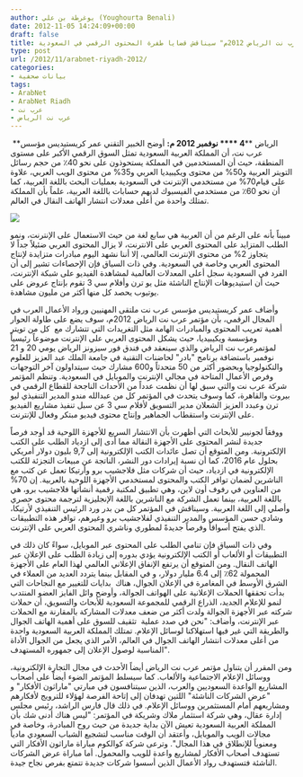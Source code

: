 ```yaml
---
author: يوغرطة بن علي (Youghourta Benali)
date: 2012-11-05 14:24:09+00:00
draft: false
title: مؤتمر "عرب نت الرياض 2012م" سيناقش قضايا طفرة المحتوى الرقمي في السعودية
type: post
url: /2012/11/arabnet-riyadh-2012/
categories:
- بيانات صحفية
tags:
- ArabNet
- ArabNet Riadh
- عرب نت
- عرب نت الرياض
---
```


 **الرياض ****4 **** نوفمبر 2012 م:** أوضح الخبير التقني عمر كريستيديس مؤسس عرب نت، أن المملكة العربية السعودية تمثل السوق الرقمي الأكبر على مستوى المنطقة، حيث أن المستخدمين في المملكة يستحوذون على نحو 40٪ من حجم رسائل التويتر العربية و50% من محتوى ويكيبيديا العربي و35% من محتوى الويب العربي، علاوة على قيام70% من مستخدمي الإنترنت في السعودية بعمليات البحث باللغة العربية، كما أن نحو 60٪ من مستخدمي الفيسبوك لديهم حسابات باللغة العربية، علماً بأن المملكة تمتلك واحدة من أعلى معدلات انتشار الهاتف النقال في العالم.




[![](https://www.it-scoop.com/wp-content/uploads/2012/11/arabnet-riyadh-2012.png)
](https://www.it-scoop.com/wp-content/uploads/2012/11/arabnet-riyadh-2012.png)




مبيناً بأنه على الرغم من أن العربية هي سابع لغة من حيث الاستعمال على الإنترنت، ونمو الطلب المتزايد على المحتوى العربي على الانترنت، لا يزال المحتوى العربي ضئيلاً جداً لا يتجاوز 2% من محتوى الإنترنت العالمي، إلا أننا نشهد اليوم مبادرات متزايدة لإنتاج المحتوى العربي وخاصة في السعودية. وفي ذات السياق فإن الإحصاءات تشير إلى أن الفرد في السعودية سجل أعلى المعدلات العالمية لمشاهدة الفيديو على شبكة الإنترنت، حيث أن استيديوهات الإنتاج الناشئة مثل يو ترن وأفلام سي 3 تقوم بإنتاج عروض على يوتيوب يحصد كل منها أكثر من مليون مشاهدة.




وأضاف عمر كريستيديس مؤسس عرب نت ملتقى المهنيين ورواد الأعمال العرب في المجال الرقمي، بأن مؤتمر عرب نت الرياض 2012م، سوف يضع على طاولة الحوار أهمية تعريب المحتوى والمبادرات الهامة مثل التغريدات التي تتشارك مع  كل من تويتر ومؤسسة ويكيبيديا، حيث يشكل المحتوى العربي على الإنترنت موضوعاً رئيسياً لمؤتمرعرب نت الرياض والذي سينعقد في فندق فور سيزونز الرياض يومي 20 و 21 نوفمبر باستضافة برنامج "بادر" لحاضنات التقنية في جامعة الملك عبد العزيز للعلوم والتكنولوجيا وبحضور أكثر من 50 متحدثاً و600 مشارك حيث سيتداولون آخر التوجهات وفرص الأعمال المتاحة في مجالي الإنترنت والموبايل في السعودية. وتنظم المؤتمر شركة عرب نت والتي سبق لها أن نظمت عدداً من الأحداث الناجحة للقطاع الرقمي في بيروت والقاهرة، كما وسوف يتحدث في المؤتمر كل من عبدالله مندو المدير التنفيذي ليو ترن وعبدد العزيز الشعلان مدير التسويق لأفلام سي 3 عن سبل تنفيذ مشاريع الفيديو على الإنترنت واستقطاب الجماهير وإنتاج محتوى فيديو مبتكر وفعال للإنترنت.




ووفقاً لجونيبر للأبحاث التي أظهرت بأن الانتشار السريع للأجهزة اللوحية قد أوجد فرصاً جديدة لنشر المحتوى على الأجهزة النقالة مما أدى إلى ازدياد الطلب على الكتب الإلكترونية. ومن المتوقع أن تصل عائدات الكتب الإلكترونية إلى 9,7 بليون دولار أمريكي بحلول عام 2016، كما أن نسبة إيرادات دور النشر، الناتجة عن مبيعات التجزئة للكتب الإلكترونية في ازدياد، حيث أن شركات مثل فلاجشيب برو وأرتيكا تعمل عن كثب مع الناشرين لضمان توافر الكتب والمحتوى لمستخدمي الأجهزة اللوحية بالعربية. إن 70% من العناوين في رفوف أون لاين، وهي تطبيق لمكتبة رقمية أنشأتها فلاجشيب برو، هي باللغة العربية، بينما تعمل الشركة مع الناشرين باللغة الإنجليزية لترجمة محتوى حصري وأصلي إلى اللغة العربية. وسيناقش في المؤتمر كل من بدر ورد الرئيس التنفيذي لأرتيكا، وشادي حسن المؤسس والمدير التنفيذي لفلاجشيب برو وغيرهم، توافر هذه التطبيقات الذي يفتح أسواقاً وفرصاً جديدةً لمطوري وناشري المحتوى العربي على الإنترنت.




وفي ذات السياق فإن تنامي الطلب على المحتوى عبر الموبايل، سواءً كان ذلك في التطبيقات أو الألعاب أو الكتب الإلكترونية يؤدي بدوره إلى زيادة الطلب على الإعلان عبر الهاتف النقال. ومن المتوقع أن يرتفع الإنفاق الإعلاني العالمي لهذا العام على الأجهزة المحمولة 62٪ إلى 6.4 مليار دولار، و في المقابل بينما يتردد العديد من العملاء في الشرق الأوسط في المغامرة في الإعلان الجوال، هناك  بدايات للتغيير مع النجاحات التي بدأت تحققها الحملات الإعلانية على الهواتف الجوالة، وأوضح وائل الفايز العضو المنتدب لنمو للإعلام الجديد، الذراع الرقمي للمجموعة السعودية للأبحاث والتسويق، أن حملات شركته عبر الأجهزة الجوالة ولدت أكثر من ضعف معدلات المشاركة بالمقارنة مع الحملات عبر الإنترنت، وأضاف: "نحن في صدد عملية  تثقيف للسوق على أهمية الهاتف الجوال والطريقة التي غير فيها استهلاكنا لوسائل الإعلام. تمتلك المملكة العربية السعودية واحدة من أعلى معدلات انتشار الهاتف الجوال في العالم، الأمر الذي يجعل من الجوال الأداة المناسبة لوصول الإعلان إلى جمهوره المستهدف".




ومن المقرر أن يتناول مؤتمر عرب نت الرياض أيضاً الأحدث في مجال التجارة الإلكترونية، ووسائل الإعلام الاجتماعية والألعاب. كما سيسلط المؤتمر الضوء أيضاً على أصحاب المشاريع الواعدة السعوديين والعرب، الذين سيتنافسون في مبارتي "ماراثون الأفكار" و "عرض الشركات الناشئة" اللتين تهدفان إلى إتاحة الفرصة لهؤلاء للترويج لأفكارهم ومشاريعهم أمام المستثمرين ووسائل الإعلام. في ذلك قال فارس الراشد، رئيس مجلس إدارة عقال، وهي شركة استثمار ملاك وشريكة في المؤتمر: "ليس هناك أدنى شك بأن المملكة العربية السعودية تعيش الآن بداية جديدة من حيث روح المبادرة، وخاصة في مجالات الويب والموبايل، وأعتقد أن الوقت مناسب لتشجيع الشباب السعودي مادياً ومعنوياً للإنطلاق في هذا المجال". وترعى شركة كوالكوم مباراة ماراثون الأفكار التي تستهدف أصحاب الأفكار لمشاريع واعدة للويب والمحمول. أما مباراة عرض الشركات الناشئة فتستهدف رواد الأعمال الذين أسسوا شركات جديدة تتمتع بفرص نجاح جيدة.

